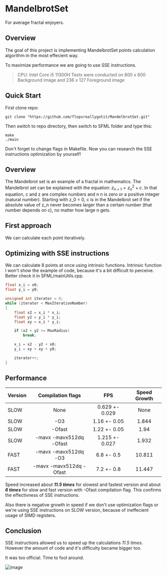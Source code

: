 # MandelbrotSet
For average fractal enjoyers.

## Overview

The goal of this project is implementing MandelbrotSet points calculation algorithm in the most effecient way.

To maximize performance we are going to use SSE instructions.

> CPU: Intel Core i5 11300H
> Tests were conducted on 800 x 600 Background image and 236 x 127 Foreground image

## Quick Start

First clone repo:
```
git clone "https://github.com/flopsreallygotit/MandelbrotSet.git"
```

Then switch to repo directory, then switch to SFML folder and type this:
```
make
./main
```

Don't forget to change flags in Makefile. Now you can research the SSE instructions optimization by yourself!

## Overview

The Mandelbrot set is an example of a fractal in mathematics. The Mandelbrot set can be explained with the equation: $z_{n + 1} = z_{n} ^ 2 + c$. In that equation, c and z are complex numbers and n n is zero or a positive integer (natural number). Starting with z_0 = 0, c is in the Mandelbrot set if the absolute value of z_n never becomes larger than a certain number (that number depends on c), no matter how large n gets.

## First approach

We can calculate each point iteratively.

## Optimizing with SSE instructions

We can calculate 8 points at once using intrinsic functions. Intrinsic function I won't show the example of code, because it's a bit difficult to perceive. Better check it in SFML/mainUtils.cpp.

~~~C++
float x_i = x0;  
float y_i = y0;  

unsigned int iterator = 0;
while (iterator < MaxIterationNumber)
{
    float x2 = x_i * x_i;
    float y2 = y_i * y_i;
    float xy = x_i * y_i;

    if (x2 + y2 >= MaxRadius)
        break;

    x_i = x2 - y2 + x0;
    y_i = xy + xy + y0;

    iterator++;
}
~~~

## Performance

| Version | Compilation flags       | FPS            | Speed Growth |
| ------  | :---------------------: | :------------: | :----------: |
| SLOW    | None                    | 0.629 +- 0.029 | None         |
| SLOW    | -О3                     | 1.16 +- 0.05   | 1.844        |
| SLOW    | -Оfast                  | 1.22 +- 0.05   | 1.94         |
| SLOW    | -mavx -mavx512dq -Оfast | 1.215 +- 0.027 | 1.932        |
| FAST    | -mavx -mavx512dq -О3    | 6.8 +- 0.5     | 10.811       |
| FAST    | -mavx -mavx512dq -Ofast | 7.2 +- 0.8     | 11.447       |

Speed increased about ***11.5 times*** for slowest and fastest version and about ***6 times*** for slow and fast version with -Ofast compilation flag. This confirms the effectivness of SSE instructions.

Also there is negative growth in speed if we don't use optimization flags or we're using SSE instructions on SLOW version, because of ineffecient usage of SIMD registers. 

## Conclusion

SSE instructions allowed us to speed up the calculations *11.5 times*. However the amount of code and it's difficulty became bigger too.

It was too official. Time to fool around.

![image](https://user-images.githubusercontent.com/89828695/230796967-914cdcb5-ee75-4e77-8e00-35b4ebd6235b.png)